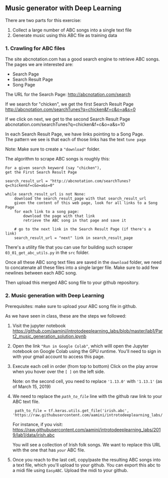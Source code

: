 ## Music generator with Deep Learning

There are two parts for this exercise:
1) Collect a large number of ABC songs into a single text file
2) Generate music using this ABC file as training data

### 1. Crawling for ABC files

The site abcnotation.com has a good search engine to retrieve ABC songs.
The pages we are interested are:
* Search Page
* Search Result Page
* Song Page

The URL for the Search Page: http://abcnotation.com/search

If we search for "chicken", we get the first Search Result Page<br/>
http://abcnotation.com/searchTunes?q=chicken&f=c&o=a&s=0

If we click on next, we get to the second Search Result Page
abcnotation.com/searchTunes?q=chicken&f=c&o=a&s=10

In each Search Result Page, we have links pointing to a Song Page.<br/>
The pattern we see is that each of those links has the text `tune page`

Note: Make sure to create a `"download"` folder.

The algorithm to scrape ABC songs is roughly this:

    For a given search keyword (say "chicken"),
    get the First Search Result Page

    search_result_url = "http://abcnotation.com/searchTunes?q=chicken&f=c&o=a&s=0"
    
    while search_result_url is not None:
        download the search_result_page with that search_result_url
        given the content of this web page, look for all links to a Song Page
        for each link to a song page:
            download the page with that link
            retrieve the ABC song in that page and save it

        # go to the next link in the Search Result Page (if there's a link)
        search_result_url = "next" link in search_result_page


There's a utility file that you can use for building such scraper
`03_01_get_abc_utils.py` in the `src` folder.

Once all these ABC song text files are saved in the `download` folder, we need to concatenate all these files into a single larger file. Make sure to add few newlines between each ABC song.

Then upload this merged ABC song file to your github repository.


### 2. Music generation with Deep Learning

Prerequisites: make sure to upload your ABC song file in github.

As we have seen in class, these are the steps we followed:
1) Visit the jupyter notebook
https://github.com/aamini/introtodeeplearning_labs/blob/master/lab1/Part2_music_generation_solution.ipynb

2) Open the link `"Run in Google Colab"`, which willl open the Jupyter notebook on Google Colab using the GPU runtime. You'll need to sign in with your gmail account to access this page.

3) Execute each cell in order (from top to bottom)
Click on the play arrow when you hover over the `[ ]` on the left side.

    Note: on the second cell, you need to replace `'1.13.0'` with `'1.13.1'` (as of March 15, 2019)

4) We need to replace the *`path_to_file`* line with the github raw link to your ABC text file.

        path_to_file = tf.keras.utils.get_file('irish.abc', 'https://raw.githubusercontent.com/aamini/introtodeeplearning_labs/2019/lab1/data/irish.abc')

    For instance, if you visit:
https://raw.githubusercontent.com/aamini/introtodeeplearning_labs/2019/lab1/data/irish.abc

    You will see a collection of Irish folk songs. We want to replace this URL with the one that has *`your`* ABC file.

5) Once you reach to the last cell, copy/paste the resulting ABC songs into a text file, which you'll upload to your github. You can export this abc to a midi file using `EasyABC`. Upload the midi to your github.

